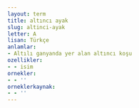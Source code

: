 ```yaml
---
layout: term
title: altıncı ayak
slug: altinci-ayak
letter: A
lisan: Türkçe
anlamlar:
- Altılı ganyanda yer alan altıncı koşu
ozellikler:
- - isim
ornekler:
- - ''
orneklerkaynak:
- - ''
---
```

